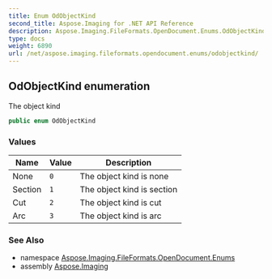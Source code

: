 ```yaml
---
title: Enum OdObjectKind
second_title: Aspose.Imaging for .NET API Reference
description: Aspose.Imaging.FileFormats.OpenDocument.Enums.OdObjectKind enum. The object kind
type: docs
weight: 6890
url: /net/aspose.imaging.fileformats.opendocument.enums/odobjectkind/
---
```

## OdObjectKind enumeration

The object kind

```csharp
public enum OdObjectKind
```

### Values

| Name | Value | Description |
| --- | --- | --- |
| None | `0` | The object kind is none |
| Section | `1` | The object kind is section |
| Cut | `2` | The object kind is cut |
| Arc | `3` | The object kind is arc |

### See Also

* namespace [Aspose.Imaging.FileFormats.OpenDocument.Enums](../../aspose.imaging.fileformats.opendocument.enums/)
* assembly [Aspose.Imaging](../../)


